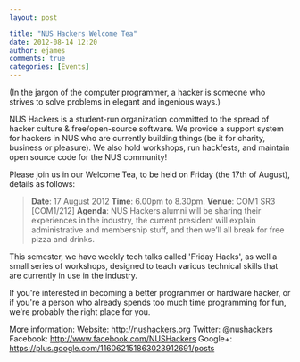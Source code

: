 ```yaml
---
layout: post

title: "NUS Hackers Welcome Tea"
date: 2012-08-14 12:20
author: ejames
comments: true
categories: [Events]
---
```

(In the jargon of the computer programmer, a hacker is someone who strives to solve problems in elegant and ingenious ways.)

NUS Hackers is a student-run organization committed to the spread of hacker culture &amp; free/open-source software. We provide a support system for hackers in NUS who are currently building things (be it for charity, business or pleasure). We also hold workshops, run hackfests, and maintain open source code for the NUS community!

Please join us in our Welcome Tea, to be held on Friday (the 17th of August), details as follows:
<blockquote><strong>Date</strong>: 17 August 2012
<strong>Time</strong>: 6.00pm to 8.30pm.
<strong>Venue</strong>: COM1 SR3 [COM1/212]
<strong>Agenda</strong>: NUS Hackers alumni will be sharing their experiences in the industry, the current president will explain administrative and membership stuff, and then we’ll all break for free pizza and drinks.</blockquote>
This semester, we have weekly tech talks called 'Friday Hacks', as well a small series of workshops, designed to teach various technical skills that are currently in use in the industry.

If you're interested in becoming a better programmer or hardware hacker, or if you're a person who already spends too much time programming for fun, we're probably the right place for you.

More information:
Website: <a href="http://nushackers.org">http://nushackers.org</a>
Twitter: @nushackers
Facebook: <a href="http://www.facebook.com/NUSHackers">http://www.facebook.com/NUSHackers</a>
Google+: <a href="https://plus.google.com/116062151863023912691/posts">https://plus.google.com/116062151863023912691/posts</a>
